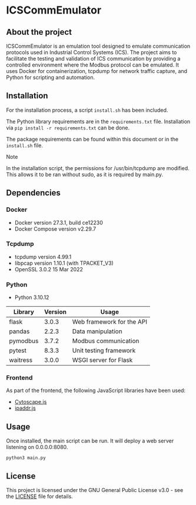 # ICSCommEmulator

## About the project

ICSCommEmulator is an emulation tool designed to emulate communication protocols used in Industrial Control Systems (ICS). The project aims to facilitate the testing and validation of ICS communication by providing a controlled environment where the Modbus protocol can be emulated. It uses Docker for containerization, tcpdump for network traffic capture, and Python for scripting and automation.

## Installation

For the installation process, a script `install.sh` has been included.

The Python library requirements are in the `requirements.txt` file. Installation via `pip install -r requirements.txt` can be done.

The package requirements can be found within this document or in the `install.sh` file.

> [!NOTE]
> In the installation script, the permissions for /usr/bin/tcpdump are modified. This allows it to be ran without sudo, as it is required by main.py.

## Dependencies

### Docker

- Docker version 27.3.1, build ce12230
- Docker Compose version v2.29.7

### Tcpdump

- tcpdump version 4.99.1
- libpcap version 1.10.1 (with TPACKET_V3)
- OpenSSL 3.0.2 15 Mar 2022

### Python

- Python 3.10.12

| Library   | Version | Usage                        |
|-----------|---------|------------------------------|
| flask     | 3.0.3   | Web framework for the API    |
| pandas    | 2.2.3   | Data manipulation            |
| pymodbus  | 3.7.2   | Modbus communication         |
| pytest    | 8.3.3   | Unit testing framework       |
| waitress  | 3.0.0   | WSGI server for Flask        |

### Frontend

As part of the frontend, the following JavaScript libraries have been used:

- [Cytoscape.js](https://unpkg.com/cytoscape@3.18.1/dist/cytoscape.min.js)
- [ipaddr.js](https://github.com/whitequark/ipaddr.js/blob/main/ipaddr.min.js)

## Usage

Once installed, the main script can be run. It will deploy a web server listening on 0.0.0.0:8080.

```python3 main.py```

## License

This project is licensed under the GNU General Public License v3.0 - see the [LICENSE](LICENSE) file for details.